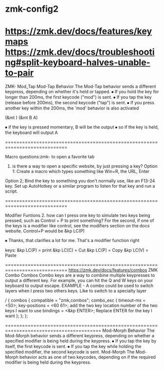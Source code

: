 # zmk-config2
https://zmk.dev/docs/features/keymaps
https://zmk.dev/docs/troubleshooting#split-keyboard-halves-unable-to-pair
============================================================================
ZMK- Mod_Tap
Mod-Tap Behavior
The Mod-Tap behavior sends a different keypress, depending on whether it's held or tapped.
⦁	If you hold the key for longer than 200ms, the first keycode ("mod") is sent.
⦁	If you tap the key (release before 200ms), the second keycode ("tap") is sent.
⦁	If you press another key within the 200ms, the 'mod' behavior is also activated

(&mt )
(&mt B A) 

⦁	if the key is pressed momentary, B will be the output
⦁	so if the key is held, the keyboard will output A 

============================================================================

Macro
questions:zmk- to open a favorite tab
1. is there a way to open a specific website, by just pressing a key?
Option 1:
Create a macro which types something like Win+R, the URL, Enter


Option 2;
Bind the key to something you don't normally use, like an F13-24 key. Set up AutoHotkey or a similar program to listen for that key and run a script.

============================================================================

Modifier Funtions
2. how can I press one key to simulate two keys being pressed, such as Control + P to print something?
For the second, if one of the keys is a modifier like control, see the modifiers section on the docs website. Control+P would be &kp LC(P)

⦁	Thanks, that clarifies a lot for me. That's a modifier function right

keys:
&kp LC(P) = print
&kp LC(C) = Cut
&kp LC(P) = Copy
&kp LC(V) = Paste


============================================================================
https://zmk.dev/docs/features/combos
ZMK Combo
Combos
Combo keys are a way to combine multiple keypresses to output a different key. For example, you can hit the Q and W keys on your keyboard to output escape.
EXAMPLE - A combo could be used to switch layers when I press two others keys. Like to switch to a specialty layer

/ {
combos {
compatible = "zmk,combos";
combo_esc {
timeout-ms = <50>;
key-positions = <60 61>;               add the two key location number of the two keys I want to use
bindings = <&kp ENTER>;               Replace ENTER for the key I want
    };
  };
};


========================================================================================
Mod-Morph Behavior
The Mod-Morph behavior sends a different keypress, depending on whether a specified modifier is being held during the keypress.
⦁	If you tap the key by itself, the first keycode is sent.
⦁	If you tap the key while holding the specified modifier, the second keycode is sent.
Mod-Morph
The Mod-Morph behavior acts as one of two keycodes, depending on if the required modifier is being held during the keypress.
